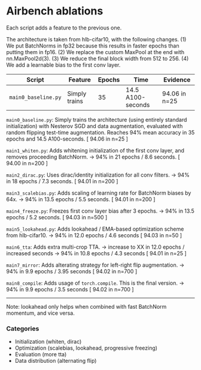 # Airbench ablations

Each script adds a feature to the previous one.

The architecture is taken from hlb-cifar10, with the following changes. (1) We put BatchNorms in fp32
because this results in faster epochs than putting them in fp16. (2) We replace the custom MaxPool at
the end with nn.MaxPool2d(3). (3) We reduce the final block width from 512 to 256. (4) We add a
learnable bias to the first conv layer.

| Script | Feature | Epochs | Time | Evidence |
| - | - | - | - | - |
| `main0_baseline.py` | Simply trains | 35 | 14.5 A100-seconds | 94.06 in n=25 |

`main0_baseline.py`: Simply trains the architecture (using entirely standard initialization) with
Nesterov SGD and data augmentation, evaluated with random flipping test-time augmentation.
Reaches 94% mean accuracy in 35 epochs and 14.5 A100-seconds. [ 94.06 in n=25 ]

`main1_whiten.py`: Adds whitening initialization of the first conv layer, and removes proceeding BatchNorm.
-> 94% in 21 epochs / 8.6 seconds. [ 94.00 in n=200 ]

`main2_dirac.py`: Uses dirac/identity initialization for all conv filters.
-> 94% in 18 epochs / 7.3 seconds. [ 94.01 in n=200 ]

`main3_scalebias.py`: Adds scaling of learning rate for BatchNorm biases by 64x.
-> 94% in 13.5 epochs / 5.5 seconds. [ 94.01 in n=200 ]

`main4_freeze.py`: Freezes first conv layer bias after 3 epochs.
-> 94% in 13.5 epochs / 5.2 seconds. [ 94.03 in n=500 ]

`main5_lookahead.py`: Adds lookahead / EMA-based optimization scheme from hlb-cifar10.
-> 94% in 12.0 epochs / 4.6 seconds [ 94.03 in n=50 ]

`main6_tta`: Adds extra multi-crop TTA.
-> increase to XX in 12.0 epochs / increased seconds
-> 94% in 10.8 epochs / 4.3 seconds [ 94.01 in n=25 ]

`main7_mirror`: Adds alterating strategy for left-right flip augmentation.
-> 94% in 9.9 epochs / 3.95 seconds [ 94.02 in n=700 ]

`main8_compile`: Adds usage of `torch.compile`. This is the final version.
-> 94% in 9.9 epochs / 3.5 seconds [ 94.02 in n=700 ]


---
Note: lookahead only helps when combined with fast BatchNorm momentum, and vice versa.

### Categories
* Initialization (whiten, dirac)
* Optimization (scalebias, lookahead, progressive freezing)
* Evaluation (more tta)
* Data distribution (alternating flip)

